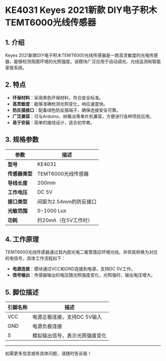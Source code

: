 
# KE4031 Keyes 2021新款 DIY电子积木 TEMT6000光线传感器

## 1. 介绍

Keyes 2021新款DIY电子积木TEMT6000光线传感器是一款高灵敏度的光电传感器，能够检测周围环境的光照强度。该模块广泛应用于自动调光、光线监测和智能家居系统。

## 2. 特点

- **环保材料**：采用黑色环保材料，符合安全标准。
- **高灵敏度**：能够准确检测光照变化，响应速度快。
- **防反插接口**：配备绿色防反插端子，确保连接安全可靠。
- **广泛兼容**：可与Arduino、树莓派等单片机兼容，方便进行各种项目应用。
- **易于安装**：简单的接线设计，适合初学者。

## 3. 规格参数

| 参数          | 描述                     |
|---------------|-------------------------|
| **型号**      | KE4031                  |
| **传感器类型**| TEMT6000光线传感器     |
| **导线长度**  | 200mm                   |
| **工作电压**  | DC 5V                   |
| **接口类型**  | 间距为2.54mm的防反接口   |
| **光敏范围**  | 0-1000 Lux              |
| **功耗**      | 约20mA（在5V工作时）    |

## 4. 工作原理

TEMT6000光线传感器通过其内部光电二极管感应环境光线，并将其转换为对应的电信号，具体工作流程如下：

- **电源连接**：模块通过VCC和GND连接到电源，支持DC 5V工作。
- **信号输出**：传感器输出的电压随光照强度变化，光照强时，输出电压增大。

## 5. 脚位描述

| 引脚名称 | 描述                             |
|----------|----------------------------------|
| VCC      | 电源正极连接，支持DC 5V输入    |
| GND      | 电源负极连接                     |
| S        | 模拟输出信号，表示光照强度变化 |

---

如需更多信息或有具体问题，请随时告诉我！
